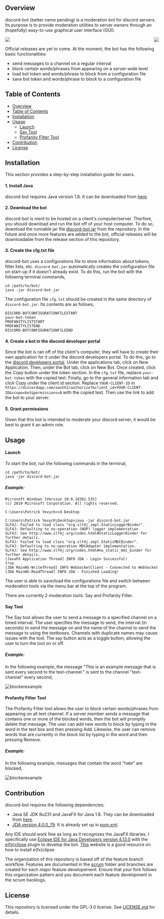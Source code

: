 ## Overview
discord-bot (better name pending) is a moderation bot for discord servers. Its purpose is to provide moderation utilities to server owners through an (hopefully) easy-to-use graphical user interface (GUI). 

<img align = "centre" src="media/say.png">
<img align = "right" src ="media/blocker.png">

Official releases are yet to come. At the moment, the bot has the following basic functionalities:

- send messages to a channel on a regular interval
- block certain words/phrases from appearing on a server-wide level
- load bot token and words/phrase to block from a configuration file
- save bot token and words/phrase to block to a configuration file

## Table of Contents

  - [Overview](#overview)
  - [Table of Contents](#table-of-contents)
  - [Installation](#installation)
  - [Usage](#usage)
    - [Launch](#launch)
    - [Say Tool](#say-tool)
    - [Profanity Filter Tool](#profanity-filter-tool)
  - [Contribution](#contribution)
  - [License](#license)
 
## Installation

This section provides a step-by-step installation guide for users.

#### 1. Install Java

discord-bot requires Java version 1.8. It can be downloaded from [here](https://www.java.com/en/download/).

#### 2. Download the bot

discord-bot is ment to be hosted on a client's computer/server. Therfore, you should download and run the bot off of your host computer. To do so, download the runnable jar file [discord-bot.jar](discord-bot.jar) from the repository. In the future and once more features are added to the bot, official releases will be downloadable from the release section of this repository.

#### 3. Create the cfg.txt file

discord-bot uses a configurations file to store information about tokens, filter lists, etc. `discord-bot.jar` automatically creates the configuration file on start-up if it doesn't already exist. To do this, run the bot with the following terminal commands,
```
cd /path/to/bot/
java -jar discord-bot.jar
```

The configuration file `cfg.txt` should be created in the same directory of `discord-bot.jar`. Its contents are as follows,

```
DISCORD-BOTCONFIGURATIONFILESTART
your-bot-token
PROFANITYLISTSTART
PROFANITYLISTEND
DISCORD-BOTCONFIGURATIONFILEEND
```

#### 4. Create a bot in the discord developer portal

Since the bot is ran off of the client's computer, they will have to create their own application for it under the discord developers portal. To do this, go to the [discord developers portal](https://discordapp.com/developers/applications/). Under the applications tab, click on New Application. Then, under the Bot tab, click on New Bot. Once created, click the Copy button under the token section. In the `cfg.txt` file, replace `your-bot-token` with the copied text. Finally, go to the general information tab and click Copy under the client id section. Replace `YOUR-CLIENT-ID` in 
`https://discordapp.com/oauth2/authorize?&client_id=YOUR-CLIENT-ID&scope=bot&permissions=8` with the copied text. Then use the link to add the bot to your server.

#### 5. Grant permissions

Given that this bot is intended to moderate your discord server, it would be best to grant it an admin role. 

## Usage

#### Launch

To start the bot, run the following commands in the terminal,

```
cd /path/to/bot/
java -jar discord-bot.jar 
```

##### Example:

```
Microsoft Windows [Version 10.0.18362.535]
(c) 2019 Microsoft Corporation. All rights reserved.

C:\Users\Patrick Yevych>cd Desktop

C:\Users\Patrick Yevych\Desktop>java -jar discord-bot.jar
SLF4J: Failed to load class "org.slf4j.impl.StaticLoggerBinder".
SLF4J: Defaulting to no-operation (NOP) logger implementation
SLF4J: See http://www.slf4j.org/codes.html#StaticLoggerBinder for further details.
SLF4J: Failed to load class "org.slf4j.impl.StaticMDCBinder".
SLF4J: Defaulting to no-operation MDCAdapter implementation.
SLF4J: See http://www.slf4j.org/codes.html#no_static_mdc_binder for further details.
[JavaFX Application Thread] INFO JDA - Login Successful!
true
[JDA MainWS-WriteThread] INFO WebSocketClient - Connected to WebSocket
[JDA MainWS-ReadThread] INFO JDA - Finished Loading!
```

The user is able to save/load the configurations file and switch between moderation tools via the menu bar at the top of the program.

There are currently 2 moderation tools: Say and Profanity Filter.

#### Say Tool

The Say tool allows the user to send a message to a specified channel on a timed interval. The user specifies the message to send, the interval (in seconds) to send the message on and the name of the channel to send the message to using the textboxes. Channels with duplicate names may cause issues with the tool. The say button acts as a toggle button; allowing the user to turn the tool on or off.

##### Example:

In the following example, the message "This is an example message that is sent every second to the text-channel." is sent to the channel "text-channel" every second, 

![blockerexample](media/sayDemo.gif)

#### Profanity Filter Tool

The Profanity Filter tool allows the user to block certain words/phrases from appearing on all text channel. If a server member sends a message that contains one or more of the blocked words, then the bot will promptly delete that message. The user can add new words to block by typing in the word in the text box and then pressing Add. Likewise, the user can remove words that are currently in the block list by typing in the word and then pressing Remove.

##### Example:

In the following example, messages that contain the word "hate" are blocked,

![blockerexample](media/blockerDemo.gif)

## Contribution

discord-bot requires the following dependencies: 

- Java SE JDK 8u231 and JavaFX for Java 1.8. They can be downloaded from [here](https://www.oracle.com/technetwork/java/javase/downloads/jdk8-downloads-2133151.html). 
- [JDA version 4.0.0_79](https://github.com/DV8FromTheWorld/JDA). It is already set up in [pom.xml](pom.xml).

Any IDE should work fine as long as it recognizes the JavaFX libraries. I specifically use [Eclipse IDE for Java Developers version 4.13.0](https://www.eclipse.org/downloads/packages/release/2019-09/r) with the [e(fx)clipse](http://download.eclipse.org/efxclipse/updates-released/3.0.0/site) plugin to develop the bot. [This](https://o7planning.org/en/10619/install-efxclipse-into-eclipse) website is a good resource on how to install e(fx)clipse. 

The organization of this repository is based off of the feature branch workflow. Features are documented in the [scrum](scrum) folder and branches are created for each major feature developement. Ensure that your fork follows this organization pattern and you document each feature development in the scrum backlogs.

## License

This repository is licensed under the GPL-3.0 license. See [LICENSE.md](LICENSE) for details.
